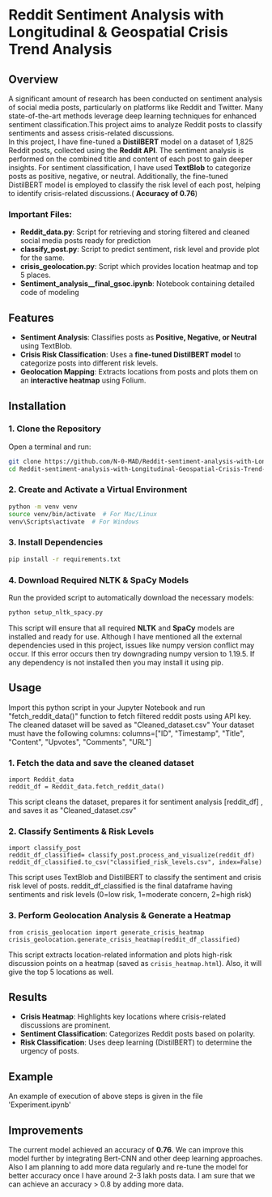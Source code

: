 # **Reddit Sentiment Analysis with Longitudinal & Geospatial Crisis Trend Analysis**  

## **Overview**  
A significant amount of research has been conducted on sentiment analysis of social media posts, particularly on platforms like Reddit and Twitter. Many state-of-the-art methods leverage deep learning techniques for enhanced sentiment classification.This project aims to analyze Reddit posts to classify sentiments and assess crisis-related discussions.  
In this project, I have fine-tuned a **DistilBERT** model on a dataset of 1,825 Reddit posts, collected using the **Reddit API**. The sentiment analysis is performed on the combined title and content of each post to gain deeper insights.
For sentiment classification, I have used **TextBlob** to categorize posts as positive, negative, or neutral. Additionally, the fine-tuned DistilBERT model is employed to classify the risk level of each post, helping to identify crisis-related discussions.( **Accuracy of 0.76**)
### **Important Files:**
- **Reddit_data.py**: Script for retrieving and storing filtered and cleaned social media posts ready for prediction
- **classify_post.py**: Script to predict sentiment, risk level and provide plot for the same.
- **crisis_geolocation.py**: Script which provides location heatmap and top 5 places.
- **Sentiment_analysis__final_gsoc.ipynb**: Notebook containing detailed code of modeling
  
## **Features**  
- **Sentiment Analysis**: Classifies posts as **Positive, Negative, or Neutral** using TextBlob.  
- **Crisis Risk Classification**: Uses a **fine-tuned DistilBERT model** to categorize posts into different risk levels.  
- **Geolocation Mapping**: Extracts locations from posts and plots them on an **interactive heatmap** using Folium.  

## **Installation**  

### **1. Clone the Repository**  
Open a terminal and run:  
```bash
git clone https://github.com/N-0-MAD/Reddit-sentiment-analysis-with-Longitudinal-Geospatial-Crisis-Trend-Analysis.git
cd Reddit-sentiment-analysis-with-Longitudinal-Geospatial-Crisis-Trend-Analysis
```

### **2. Create and Activate a Virtual Environment**  
```bash
python -m venv venv  
source venv/bin/activate  # For Mac/Linux  
venv\Scripts\activate  # For Windows  
```

### **3. Install Dependencies**  
```bash
pip install -r requirements.txt
```

### **4. Download Required NLTK & SpaCy Models**  
Run the provided script to automatically download the necessary models:  

```bash
python setup_nltk_spacy.py
```
This script will ensure that all required **NLTK** and **SpaCy** models are installed and ready for use.
Although I have mentioned all the external dependencies used in this project, issues like numpy version conflict may occur. If this error occurs then try downgrading numpy version  to 1.19.5. 
If any dependency is not installed then you may install it using pip.
## **Usage**  

Import this python script in your Jupyter Notebook and run "fetch_reddit_data()" function to fetch filtered reddit posts using API key. The cleaned dataset will be saved as "Cleaned_dataset.csv"
Your dataset must have the following columns: columns=["ID", "Timestamp", "Title", "Content", "Upvotes", "Comments", "URL"]

### **1. Fetch the data and save the cleaned dataset**  
```Jupyter notebook
import Reddit_data
reddit_df = Reddit_data.fetch_reddit_data()
```
This script cleans the dataset, prepares it for sentiment analysis [reddit_df] , and saves it as "Cleaned_dataset.csv"

### **2. Classify Sentiments & Risk Levels**  
```Jupyter Notebook
import classify_post
reddit_df_classified= classify_post.process_and_visualize(reddit_df)
reddit_df_classified.to_csv("classified_risk_levels.csv", index=False)
```
This script uses TextBlob and DistilBERT to classify the sentiment and crisis risk level of posts. 
reddit_df_classified is the final dataframe having sentiments and risk levels (0=low risk, 1=moderate concern, 2=high risk)

### **3. Perform Geolocation Analysis & Generate a Heatmap**  
```Jupyter Notebook
from crisis_geolocation import generate_crisis_heatmap
crisis_geolocation.generate_crisis_heatmap(reddit_df_classified)
```
This script extracts location-related information and plots high-risk discussion points on a heatmap (saved as `crisis_heatmap.html`). 
Also, it will give the top 5 locations as well.

## **Results**  
- **Crisis Heatmap**: Highlights key locations where crisis-related discussions are prominent.  
- **Sentiment Classification**: Categorizes Reddit posts based on polarity.  
- **Risk Classification**: Uses deep learning (DistilBERT) to determine the urgency of posts.   

## **Example**  
An example of execution of above steps is given in the file 'Experiment.ipynb'

## **Improvements**
The current model achieved an accuracy of **0.76**. We can improve this model further by integrating Bert-CNN and other deep learning approaches. 
Also I am planning to add more data regularly and re-tune the model for better accuracy once I have around 2-3 lakh posts data. I am sure that we can achieve an accuracy > 0.8 by adding more data.
